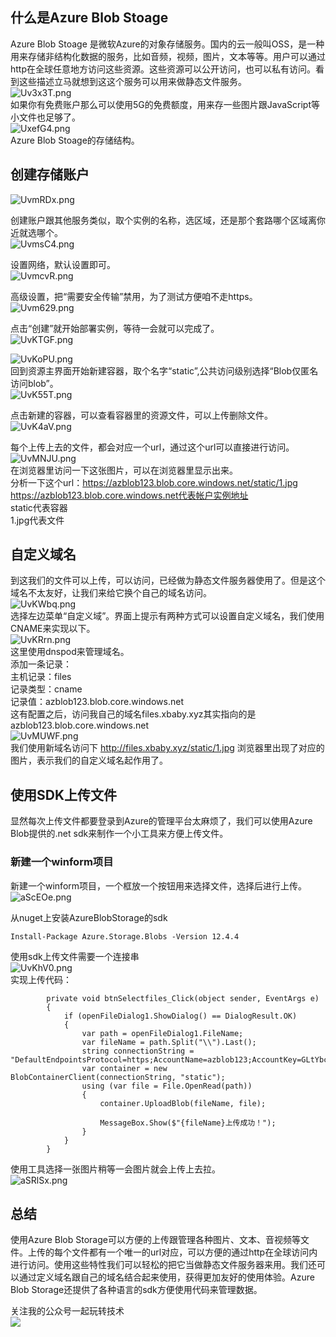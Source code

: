 ## 什么是Azure Blob Stoage
Azure Blob Stoage 是微软Azure的对象存储服务。国内的云一般叫OSS，是一种用来存储非结构化数据的服务，比如音频，视频，图片，文本等等。用户可以通过http在全球任意地方访问这些资源。这些资源可以公开访问，也可以私有访问。看到这些描述立马就想到这这个服务可以用来做静态文件服务。   
![Uv3x3T.png](https://s1.ax1x.com/2020/07/24/Uv3x3T.png)    
如果你有免费账户那么可以使用5G的免费额度，用来存一些图片跟JavaScript等小文件也足够了。    
![UxefG4.png](https://s1.ax1x.com/2020/07/24/UxefG4.png)   
Azure Blob Stoage的存储结构。
## 创建存储账户
![UvmRDx.png](https://s1.ax1x.com/2020/07/24/UvmRDx.png)
    
创建账户跟其他服务类似，取个实例的名称，选区域，还是那个套路哪个区域离你近就选哪个。   
![UvmsC4.png](https://s1.ax1x.com/2020/07/24/UvmsC4.png)
    
设置网络，默认设置即可。   
![UvmcvR.png](https://s1.ax1x.com/2020/07/24/UvmcvR.png)
    
高级设置，把“需要安全传输”禁用，为了测试方便咱不走https。   
![Uvm629.png](https://s1.ax1x.com/2020/07/24/Uvm629.png)
    
点击“创建”就开始部署实例，等待一会就可以完成了。   
![UvKTGF.png](https://s1.ax1x.com/2020/07/24/UvKTGF.png)
    
![UvKoPU.png](https://s1.ax1x.com/2020/07/24/UvKoPU.png)    
回到资源主界面开始新建容器，取个名字“static”,公共访问级别选择“Blob仅匿名访问blob”。   
![UvK55T.png](https://s1.ax1x.com/2020/07/24/UvK55T.png)
    
点击新建的容器，可以查看容器里的资源文件，可以上传删除文件。    
![UvK4aV.png](https://s1.ax1x.com/2020/07/24/UvK4aV.png)
    
每个上传上去的文件，都会对应一个url，通过这个url可以直接进行访问。
![UvMNJU.png](https://s1.ax1x.com/2020/07/24/UvMNJU.png)    
在浏览器里访问一下这张图片，可以在浏览器里显示出来。    
分析一下这个url：https://azblob123.blob.core.windows.net/static/1.jpg    
https://azblob123.blob.core.windows.net代表帐户实例地址    
static代表容器   
1.jpg代表文件    
## 自定义域名
到这我们的文件可以上传，可以访问，已经做为静态文件服务器使用了。但是这个域名不太友好，让我们来给它换个自己的域名访问。   
![UvKWbq.png](https://s1.ax1x.com/2020/07/24/UvKWbq.png)   
选择左边菜单“自定义域”。界面上提示有两种方式可以设置自定义域名，我们使用CNAME来实现以下。   
![UvKRrn.png](https://s1.ax1x.com/2020/07/24/UvKRrn.png)   
这里使用dnspod来管理域名。   
添加一条记录：    
主机记录：files   
记录类型：cname   
记录值：azblob123.blob.core.windows.net   
这有配置之后，访问我自己的域名files.xbaby.xyz其实指向的是azblob123.blob.core.windows.net    
![UvMUWF.png](https://s1.ax1x.com/2020/07/24/UvMUWF.png)   
我们使用新域名访问下 http://files.xbaby.xyz/static/1.jpg 浏览器里出现了对应的图片，表示我们的自定义域名起作用了。
## 使用SDK上传文件
显然每次上传文件都要登录到Azure的管理平台太麻烦了，我们可以使用Azure Blob提供的.net sdk来制作一个小工具来方便上传文件。
### 新建一个winform项目
新建一个winform项目，一个框放一个按钮用来选择文件，选择后进行上传。   
![aScEOe.png](https://s1.ax1x.com/2020/07/25/aScEOe.png)
    
从nuget上安装AzureBlobStorage的sdk
```
Install-Package Azure.Storage.Blobs -Version 12.4.4
```
使用sdk上传文件需要一个连接串   
![UvKhV0.png](https://s1.ax1x.com/2020/07/24/UvKhV0.png)   
实现上传代码：
```
        private void btnSelectfiles_Click(object sender, EventArgs e)
        {
            if (openFileDialog1.ShowDialog() == DialogResult.OK)
            {
                var path = openFileDialog1.FileName;
                var fileName = path.Split("\\").Last();
                string connectionString = "DefaultEndpointsProtocol=https;AccountName=azblob123;AccountKey=GLtYbcXjy+KCOLUgIbdRoEPeWA+esNF/DWDNR7jABJuJrh46SuXfc7EOVS8yJXGXpZej3h/QFR9zzFrIAtuqrw==;EndpointSuffix=core.windows.net";
                var container = new BlobContainerClient(connectionString, "static");
                using (var file = File.OpenRead(path))
                {
                    container.UploadBlob(fileName, file);

                    MessageBox.Show($"{fileName}上传成功！");
                }
            }
        }
```
使用工具选择一张图片稍等一会图片就会上传上去拉。    
![aSRlSx.png](https://s1.ax1x.com/2020/07/25/aSRlSx.png)
## 总结
使用Azure Blob Storage可以方便的上传跟管理各种图片、文本、音视频等文件。上传的每个文件都有一个唯一的url对应，可以方便的通过http在全球访问内进行访问。使用这些特性我们可以轻松的把它当做静态文件服务器来用。我们还可以通过定义域名跟自己的域名结合起来使用，获得更加友好的使用体验。Azure Blob Storage还提供了各种语言的sdk方便使用代码来管理数据。

    
关注我的公众号一起玩转技术   
![](https://s1.ax1x.com/2020/06/29/NfQjds.jpg)